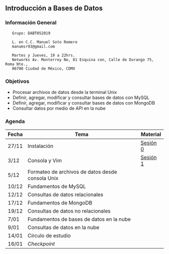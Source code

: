 ## Introducción a Bases de Datos

### Información General

```
   Grupo: DABT052019

   L. en C.C. Manuel Soto Romero
   manumsr93@gmail.com

   Martes y Jueves, 19 a 22hrs.
   Networks Av. Monterrey No, 81 Esquina con, Calle de Durango 75, Roma Nte., 
   06700 Ciudad de México, CDMX
```

### Objetivos
- Procesar archivos de datos desde la terminal Unix
- Definir, agregar, modificar y consultar bases de datos con MySQL
- Definir, agregar, modificar y consultar bases de datos con MongoDB
- Consultar datos por medio de API en la nube

### Agenda

| Fecha | Tema                                             | Material |
|-------|--------------------------------------------------|----------|
| 27/11 | Instalación                                      | [Sesión 0](https://docs.google.com/document/d/1P7xnYGl1ChaPsauKGTy-UYMAsx9Q2FgnhNAgwdjZ798/edit?usp=sharing) |
| 3/12  | Consola y Vim                                    | [Sesión 1](Sesion-01/) |
| 5/12  | Formateo de archivos de datos desde consola Unix |          |
| 10/12 | Fundamentos de MySQL                             |          |
| 12/12 | Consultas de datos relacionales                  |          |
| 17/12 | Fundamentos de MongoDB                           |          |
| 19/12 | Consultas de datos no relacionales               |          |
| 7/01  | Fundamentos de bases de datos en la nube         |          |
| 9/01  | Consultas de datos en la nube                    |          |
| 14/01 | Círculo de estudio                               |          |
| 16/01 | *Checkpoint*                                     |          |
